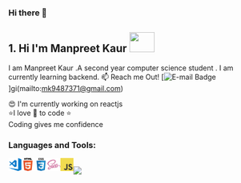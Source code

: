 ### Hi there 👋
## 1. Hi I'm Manpreet Kaur <img width="50px" height="40px" src="https://i.pinimg.com/originals/03/68/c2/0368c21a37cce3e3628ff8eeccc4e2a4.gif">
I am Manpreet Kaur .A second year computer science student . I am currently learning backend. 
:mailbox: Reach me Out!
[![E-mail Badge](https://https://img.shields.io/badge/mail-manpreet-blue)]gi(mailto:mk9487371@gmail.com)

:heart_eyes: I'm currently working on reactjs<br>
:star:I love :blue_heart: to code  :star:<br>
Coding gives me confidence
### Languages and Tools:

<img align="left" alt="Visual Studio Code" width="26px" src="https://raw.githubusercontent.com/github/explore/80688e429a7d4ef2fca1e82350fe8e3517d3494d/topics/visual-studio-code/visual-studio-code.png" />
<img align="left" alt="HTML5" width="26px" src="https://raw.githubusercontent.com/github/explore/80688e429a7d4ef2fca1e82350fe8e3517d3494d/topics/html/html.png" />
<img align="left" alt="CSS3" width="26px" src="https://raw.githubusercontent.com/github/explore/80688e429a7d4ef2fca1e82350fe8e3517d3494d/topics/css/css.png" />
<img align="left" alt="Sass" width="26px" src="https://raw.githubusercontent.com/github/explore/80688e429a7d4ef2fca1e82350fe8e3517d3494d/topics/sass/sass.png" />
<img align="left" alt="JavaScript" width="26px" src="https://raw.githubusercontent.com/github/explore/80688e429a7d4ef2fca1e82350fe8e3517d3494d/topics/javascript/javascript.png" /><br>
<img align="left" src="https://github-readme-stats.vercel.app/api?username=manpreet244&show_icons=true&hide_border=true&theme=radical"/>
